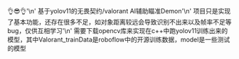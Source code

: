 👌😎👌'\n'
基于yolov11的无畏契约/valorant AI辅助瞄准Demon'\n'
项目只是实现了基本功能，还存在很多不足，如对象距离较远会导致识别不出来以及帧率不足等bug，仅供互相学习'\n'
需要下载opencv库来实现在c++中跑yolov11训练出来的模型，其中Valorant_trainData是roboflow中的开源训练数据，model是一些测试的模型
